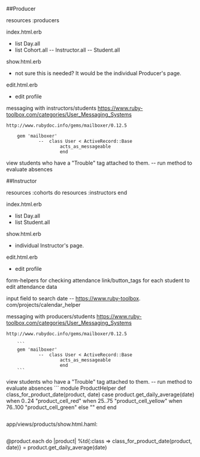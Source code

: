 ##Producer

resources :producers

index.html.erb
- list Day.all
- list Cohort.all
	-- Instructor.all
	-- Student.all

show.html.erb
- not sure this is needed?  It would be the 	individual Producer's page.

edit.html.erb
- edit profile


messaging with instructors/students
	https://www.ruby-toolbox.com/categories/User_Messaging_Systems

	http://www.rubydoc.info/gems/mailboxer/0.12.5

		gem 'mailboxer'
				-- 	class User < ActiveRecord::Base
  						acts_as_messageable
						end

view students who have a "Trouble" tag attached to them.
	-- run method to evaluate absences

##Instructor

resources :cohorts do
	resources :instructors
end

index.html.erb
- list Day.all
- list Student.all

show.html.erb
- individual Instructor's page.

edit.html.erb
- edit profile


form-helpers for checking attendance
link/button_tags for each student to edit attendance data

input field to search date
	-- https://www.ruby-toolbox.	com/projects/calendar_helper

messaging with producers/students
	https://www.ruby-toolbox.com/categories/User_Messaging_Systems

	http://www.rubydoc.info/gems/mailboxer/0.12.5

		```
		gem 'mailboxer'
				-- 	class User < ActiveRecord::Base
  						acts_as_messageable
						end
		```

view students who have a "Trouble" tag attached to them.
	-- run method to evaluate absences
	```
	module ProductHelper
  def class_for_product_date(product, date)
    case product.get_daily_average(date)
    when 0..24
      "product_cell_red"
    when 25..75
      "product_cell_yellow"
    when 76..100
      "product_cell_green"
    else
	      ""
	   end
	end

```
```
app/views/products/show.html.haml:
```
```
@product.each do |product|
  %td{:class => class_for_product_date(product, date)}
    = product.get_daily_average(date)
```










